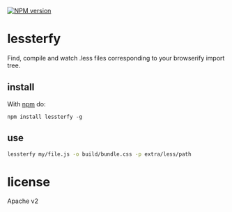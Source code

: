 [![NPM version](https://badge.fury.io/js/lessterfy.png)](http://badge.fury.io/js/lessterfy)

# lessterfy

Find, compile and watch .less files corresponding to your browserify import
tree.

## install

With [npm](http://npmjs.org) do:

```
npm install lessterfy -g
```

## use

```bash
lessterfy my/file.js -o build/bundle.css -p extra/less/path
```

# license

Apache v2

